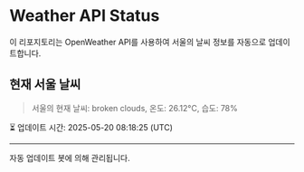 
# Weather API Status

이 리포지토리는 OpenWeather API를 사용하여 서울의 날씨 정보를 자동으로 업데이트합니다.

## 현재 서울 날씨
> 서울의 현재 날씨: broken clouds, 온도: 26.12°C, 습도: 78%

⏳ 업데이트 시간: 2025-05-20 08:18:25 (UTC)

---
자동 업데이트 봇에 의해 관리됩니다.
